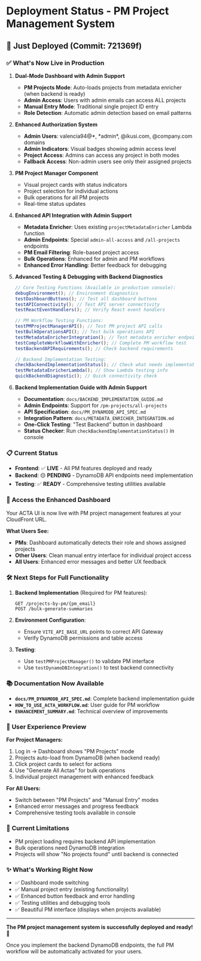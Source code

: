 # Deployment Status - PM Project Management System

## 🚀 Just Deployed (Commit: 721369f)

### ✅ **What's Now Live in Production**

1. **Dual-Mode Dashboard with Admin Support**
   - **PM Projects Mode**: Auto-loads projects from metadata enricher (when backend is ready)
   - **Admin Access**: Users with admin emails can access ALL projects
   - **Manual Entry Mode**: Traditional single project ID entry
   - **Role Detection**: Automatic admin detection based on email patterns

2. **Enhanced Authorization System**
   - **Admin Users**: valencia94@*, *admin\*, @ikusi.com, @company.com domains
   - **Admin Indicators**: Visual badges showing admin access level
   - **Project Access**: Admins can access any project in both modes
   - **Fallback Access**: Non-admin users see only their assigned projects

3. **PM Project Manager Component**
   - Visual project cards with status indicators
   - Project selection for individual actions
   - Bulk operations for all PM projects
   - Real-time status updates

4. **Enhanced API Integration with Admin Support**
   - **Metadata Enricher**: Uses existing `projectMetadataEnricher` Lambda function
   - **Admin Endpoints**: Special `admin-all-access` and `/all-projects` endpoints
   - **PM Email Filtering**: Role-based project access
   - **Bulk Operations**: Enhanced for admin and PM workflows
   - **Enhanced Error Handling**: Better feedback for debugging

5. **Advanced Testing & Debugging with Backend Diagnostics**

   ```javascript
   // Core Testing Functions (Available in production console):
   debugEnvironment(); // Environment diagnostics
   testDashboardButtons(); // Test all dashboard buttons
   testAPIConnectivity(); // Test API server connectivity
   testReactEventHandlers(); // Verify React event handlers

   // PM Workflow Testing Functions:
   testPMProjectManagerAPI(); // Test PM project API calls
   testBulkOperationsAPI(); // Test bulk operations API
   testMetadataEnricherIntegration(); // Test metadata enricher endpoints
   testCompleteWorkflowWithEnricher(); // Complete PM workflow test
   testBackendAPIRequirements(); // Check backend requirements

   // Backend Implementation Testing:
   checkBackendImplementationStatus(); // Check what needs implementation
   testMetadataEnricherLambda(); // Show Lambda testing info
   quickBackendDiagnostic(); // Quick connectivity check
   ```

6. **Backend Implementation Guide with Admin Support**
   - **Documentation**: `docs/BACKEND_IMPLEMENTATION_GUIDE.md`
   - **Admin Endpoints**: Support for `/pm-projects/all-projects`
   - **API Specification**: `docs/PM_DYNAMODB_API_SPEC.md`
   - **Integration Pattern**: `docs/METADATA_ENRICHER_INTEGRATION.md`
   - **One-Click Testing**: "Test Backend" button in dashboard
   - **Status Checker**: Run `checkBackendImplementationStatus()` in console

### 📋 **Current Status**

- **Frontend**: ✅ **LIVE** - All PM features deployed and ready
- **Backend**: 🟡 **PENDING** - DynamoDB API endpoints need implementation
- **Testing**: ✅ **READY** - Comprehensive testing utilities available

### 🔗 **Access the Enhanced Dashboard**

Your ACTA UI is now live with PM project management features at your CloudFront URL.

**What Users See:**

- **PMs**: Dashboard automatically detects their role and shows assigned projects
- **Other Users**: Clean manual entry interface for individual project access
- **All Users**: Enhanced error messages and better UX feedback

### 🛠️ **Next Steps for Full Functionality**

1. **Backend Implementation** (Required for PM features):

   ```
   GET /projects-by-pm/{pm_email}
   POST /bulk-generate-summaries
   ```

2. **Environment Configuration**:
   - Ensure `VITE_API_BASE_URL` points to correct API Gateway
   - Verify DynamoDB permissions and table access

3. **Testing**:
   - Use `testPMProjectManager()` to validate PM interface
   - Use `testDynamoDBIntegration()` to test backend connectivity

### 📚 **Documentation Now Available**

- **`docs/PM_DYNAMODB_API_SPEC.md`**: Complete backend implementation guide
- **`HOW_TO_USE_ACTA_WORKFLOW.md`**: User guide for PM workflow
- **`ENHANCEMENT_SUMMARY.md`**: Technical overview of improvements

### 🎯 **User Experience Preview**

**For Project Managers:**

1. Log in → Dashboard shows "PM Projects" mode
2. Projects auto-load from DynamoDB (when backend ready)
3. Click project cards to select for actions
4. Use "Generate All Actas" for bulk operations
5. Individual project management with enhanced feedback

**For All Users:**

- Switch between "PM Projects" and "Manual Entry" modes
- Enhanced error messages and progress feedback
- Comprehensive testing tools available in console

### 🚧 **Current Limitations**

- PM project loading requires backend API implementation
- Bulk operations need DynamoDB integration
- Projects will show "No projects found" until backend is connected

### ✨ **What's Working Right Now**

- ✅ Dashboard mode switching
- ✅ Manual project entry (existing functionality)
- ✅ Enhanced button feedback and error handling
- ✅ Testing utilities and debugging tools
- ✅ Beautiful PM interface (displays when projects available)

---

**The PM project management system is successfully deployed and ready!** 🎉

Once you implement the backend DynamoDB endpoints, the full PM workflow will be automatically activated for your users.
